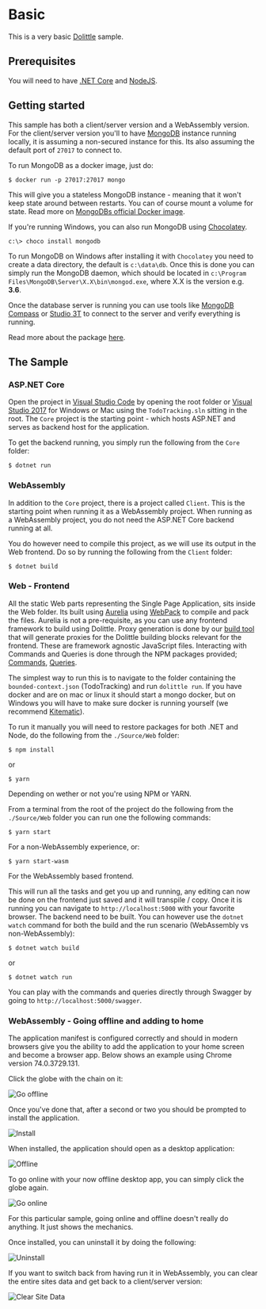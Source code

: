 # Basic

This is a very basic [Dolittle](http://www.dolittle.io) sample.

## Prerequisites

You will need to have [.NET Core](https://www.microsoft.com/net/download/core) and [NodeJS](http://nodejs.org/).

## Getting started

This sample has both a client/server version and a WebAssembly version. For the client/server version you'll to have
[MongoDB](https://www.mongodb.com) instance running locally, it is assuming a non-secured instance for this. Its also
assuming the default port of `27017` to connect to.

To run MongoDB as a docker image, just do:

```shell
$ docker run -p 27017:27017 mongo
```

This will give you a stateless MongoDB instance - meaning that it won't keep state around between restarts.
You can of course mount a volume for state. Read more on [MongoDBs official Docker image](https://hub.docker.com/_/mongo/).

If you're running Windows, you can also run MongoDB using [Chocolatey](https://chocolatey.org).

```shell
c:\> choco install mongodb
```

To run MongoDB on Windows after installing it with `Chocolatey` you need to create a data directory, the default is `c:\data\db`.
Once this is done you can simply run the MongoDB daemon, which should be located in `c:\Program Files\MongoDB\Server\X.X\bin\mongod.exe`,
where X.X is the version e.g. **3.6**.

Once the database server is running you can use tools like [MongoDB Compass](https://www.mongodb.com/products/compass) or [Studio 3T](https://studio3t.com)
to connect to the server and verify everything is running.

Read more about the package [here](https://chocolatey.org/packages/mongodb).

## The Sample

### ASP.NET Core

Open the project in [Visual Studio Code](http://code.visualstudio.com/) by opening the root folder or [Visual Studio 2017](https://www.visualstudio.com/vs/) for Windows or Mac using the `TodoTracking.sln` sitting in the root.
The `Core` project is the starting point - which hosts ASP.NET and serves as backend host for the application.

To get the backend running, you simply run the following from the `Core` folder:

```shell
$ dotnet run
```

### WebAssembly

In addition to the `Core` project, there is a project called `Client`. This is the starting point when running it as a WebAssembly project. When running
as a WebAssembly project, you do not need the ASP.NET Core backend running at all.

You do however need to compile this project, as we will use its output in the Web frontend. Do so by running the following from the `Client` folder:

```shell
$ dotnet build
```

### Web - Frontend

All the static Web parts representing the Single Page Application, sits inside the Web folder.
Its built using [Aurelia](https://aurelia.io) using [WebPack](https://webpack.js.org) to compile and pack the files. Aurelia is not a pre-requisite, as you can use any frontend framework to build using Dolittle.
Proxy generation is done by our [build tool](https://dolittle.io/dotnet-sdk/tooling/build_tool/) that will generate proxies for the Dolittle building blocks relevant for the frontend. These are framework agnostic JavaScript
files. Interacting with Commands and Queries is done through the NPM packages provided; [Commands](https://www.npmjs.com/package/@dolittle/commands), [Queries](https://www.npmjs.com/package/@dolittle/queries).

The simplest way to run this is to navigate to the folder containing the `bounded-context.json` (TodoTracking) and run `dolittle run`. If you have docker and are on mac or linux it should start a mongo docker, but on Windows you will have to make sure docker is running yourself (we recommend [Kitematic](https://kitematic.com/)).

To run it manually you will need to restore packages for both .NET and Node, do the following from the `./Source/Web` folder:

```shell
$ npm install
```

or

```shell
$ yarn
```

Depending on wether or not you're using NPM or YARN.

From a terminal from the root of the project do the following from the `./Source/Web` folder you can run one the following commands:

```shell
$ yarn start
```

For a non-WebAssembly experience, or:

```shell
$ yarn start-wasm
```

For the WebAssembly based frontend.

This will run all the tasks and get you up and running, any editing can now be done on the frontend just saved and it will transpile / copy.
Once it is running you can navigate to `http://localhost:5000` with your favorite browser. The backend need to be built. You can
however use the `dotnet watch` command for both the build and the run scenario (WebAssembly vs non-WebAssembly):

```shell
$ dotnet watch build
```

or

```shell
$ dotnet watch run
```

You can play with the commands and queries directly through Swagger by going to `http://localhost:5000/swagger`.

### WebAssembly - Going offline and adding to home

The application manifest is configured correctly and should in modern browsers give you the ability to add the application to your home screen
and become a browser app. Below shows an example using Chrome version 74.0.3729.131.

Click the globe with the chain on it:

![Go offline](./Images/go_offline.png)

Once you've done that, after a second or two you should be prompted to install the application.

![Install](./Images/install.png)

When installed, the application should open as a desktop application:

![Offline](./Images/offline.png)

To go online with your now offline desktop app, you can simply click the globe again.

![Go online](./Images/go_online.png)

For this particular sample, going online and offline doesn't really do anything. It just shows the mechanics.

Once installed, you can uninstall it by doing the following:

![Uninstall](./Images/uninstall.png)

If you want to switch back from having run it in WebAssembly, you can clear the entire sites data and get back to a client/server version:

![Clear Site Data](./Images/clear_site_data.png)